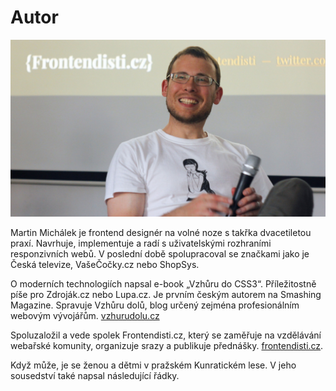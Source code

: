 # Autor

![Martin Michálek](dist/images/original/autor.jpg)

Martin Michálek je frontend designér na volné noze s takřka dvacetiletou praxí. Navrhuje, implementuje a radí s uživatelskými rozhraními responzivních webů. V poslední době spolupracoval se značkami jako je Česká televize, VašeČočky.cz nebo ShopSys. 

O moderních technologiích napsal e-book „Vzhůru do CSS3“. Příležitostně píše pro Zdroják.cz nebo Lupa.cz. Je prvním českým autorem na Smashing Magazine. Spravuje Vzhůru dolů, blog určený zejména profesionálním webovým vývojářům. [vzhurudolu.cz](http://www.vzhurudolu.cz)

Spoluzaložil a vede spolek Frontendisti.cz, který se zaměřuje na vzdělávání webařské komunity, organizuje srazy a publikuje přednášky. [frontendisti.cz](http://frontendisti.cz/).

Když může, je se ženou a dětmi v pražském Kunratickém lese. V jeho sousedství také napsal následující řádky.

